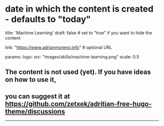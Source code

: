 # date in which the content is created - defaults to "today"
title: 'Machine Learning'
draft: false # set to "true" if you want to hide the content 

link: "https://www.adrianmoreno.info" # optional URL

params:
    logo:
      src: "images/skills/machine-learning.png"
      scale: 0.5

        
## The content is not used (yet). If you have ideas on how to use it, 
## you can suggest it at https://github.com/zetxek/adritian-free-hugo-theme/discussions 
---